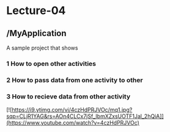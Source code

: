 # Lecture-04

 


## /MyApplication
A sample project that shows 

	
### 1	How to open other activities
### 2	How to pass data from one activity to other
### 3	How to recieve data from other activity


[![https://i9.ytimg.com/vi/4czHdPRJVOc/mq1.jpg?sqp=CLjR1YAG&rs=AOn4CLCx7jSf_IbmXZxsUOTF1Jal_2hQiA]](https://www.youtube.com/watch?v=4czHdPRJVOc)